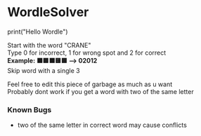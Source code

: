 # WordleSolver
print("Hello Wordle")

Start with the word "CRANE"  
Type 0 for incorrect, 1 for wrong spot and 2 for correct  
**Example: ⬛🟩⬛🟨🟩 --> 02012**  
Skip word with a single 3

Feel free to edit this piece of garbage as much as u want  
Probably dont work if you get a word with two of the same letter


### Known Bugs
- two of the same letter in correct word may cause conflicts

